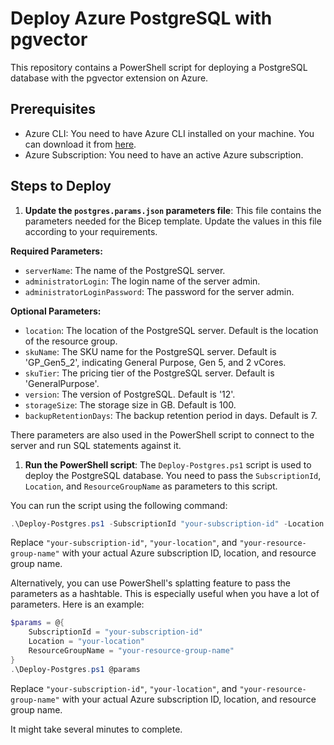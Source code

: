 # Deploy Azure PostgreSQL with pgvector

This repository contains a PowerShell script for deploying a PostgreSQL database with the pgvector extension on Azure.

## Prerequisites

- Azure CLI: You need to have Azure CLI installed on your machine. You can download it from [here](https://docs.microsoft.com/en-us/cli/azure/install-azure-cli).
- Azure Subscription: You need to have an active Azure subscription.

## Steps to Deploy

1. **Update the `postgres.params.json` parameters file**: This file contains the parameters needed for the Bicep template. Update the values in this file according to your requirements.

**Required Parameters:**

- `serverName`: The name of the PostgreSQL server.
- `administratorLogin`: The login name of the server admin.
- `administratorLoginPassword`: The password for the server admin.

**Optional Parameters:**

- `location`: The location of the PostgreSQL server. Default is the location of the resource group.
- `skuName`: The SKU name for the PostgreSQL server. Default is 'GP_Gen5_2', indicating General Purpose, Gen 5, and 2 vCores.
- `skuTier`: The pricing tier of the PostgreSQL server. Default is 'GeneralPurpose'.
- `version`: The version of PostgreSQL. Default is '12'.
- `storageSize`: The storage size in GB. Default is 100.
- `backupRetentionDays`: The backup retention period in days. Default is 7.

There parameters are also used in the PowerShell script to connect to the server and run SQL statements against it.

1. **Run the PowerShell script**: The `Deploy-Postgres.ps1` script is used to deploy the PostgreSQL database. You need to pass the `SubscriptionId`, `Location`, and `ResourceGroupName` as parameters to this script.

You can run the script using the following command:

```powershell
.\Deploy-Postgres.ps1 -SubscriptionId "your-subscription-id" -Location "your-location" -ResourceGroupName "your-resource-group-name"
```

Replace `"your-subscription-id"`, `"your-location"`, and `"your-resource-group-name"` with your actual Azure subscription ID, location, and resource group name.

Alternatively, you can use PowerShell's splatting feature to pass the parameters as a hashtable. This is especially useful when you have a lot of parameters. Here is an example:

```powershell
$params = @{
    SubscriptionId = "your-subscription-id"
    Location = "your-location"
    ResourceGroupName = "your-resource-group-name"
}
.\Deploy-Postgres.ps1 @params
```

Replace `"your-subscription-id"`, `"your-location"`, and `"your-resource-group-name"` with your actual Azure subscription ID, location, and resource group name.

It might take several minutes to complete.